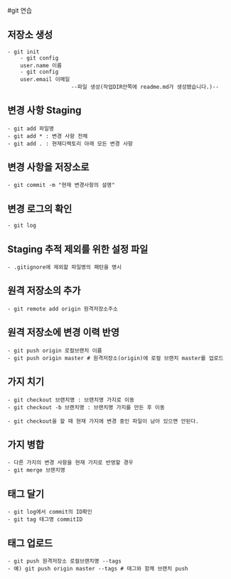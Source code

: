 #git 연습

## 저장소 생성

    - git init
        - git config
        user.name 이름
        - git config
        user.email 이메일
                        --파일 생성(작업DIR안쪽에 readme.md가 생성됐습니다.)--

## 변경 사항 Staging

    - git add 파일명
    - git add * : 변경 사항 전체
    - git add . : 현재디렉토리 아래 모든 변경 사항

## 변경 사항을 저장소로
    - git commit -m "현재 변경사항의 설명"

## 변경 로그의 확인
    - git log

## Staging 추적 제외를 위한 설정 파일
    - .gitignore에 제외할 파일명의 패턴을 명시

## 원격 저장소의 추가
    - git remote add origin 원격저장소주소

## 원격 저장소에 변경 이력 반영
    - git push origin 로컬브랜치 이름
    - git push origin master # 원격저장소(origin)에 로컬 브랜치 master를 업로드

## 가지 치기
    - git checkout 브랜치명 : 브랜치명 가지로 이동
    - git checkout -b 브랜치명 : 브랜치명 가지를 만든 후 이동

    - git checkout을 할 때 현재 가지에 변경 중인 파일이 남아 있으면 안된다.

## 가지 병합
    - 다른 가지의 변경 사항을 현재 가지로 반영할 경우
    - git merge 브랜치명

## 태그 달기
    - git log에서 commit의 ID확인
    - git tag 태그명 commitID
    
## 태그 업로드
    - git push 원격저장소 로컬브랜치명 --tags
    - 예) git push origin master --tags # 태그와 함께 브랜치 push
    